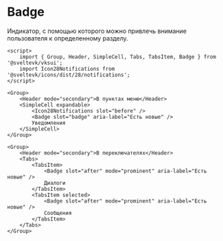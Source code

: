 # Badge

Индикатор, с помощью которого можно привлечь внимание пользователя к определенному разделу.

```svelte scroll
<script>
	import { Group, Header, SimpleCell, Tabs, TabsItem, Badge } from '@sveltevk/vksui';
	import Icon28Notifications from '@sveltevk/icons/dist/28/notifications';
</script>

<Group>
	<Header mode="secondary">В пунктах меню</Header>
	<SimpleCell expandable>
		<Icon28Notifications slot="before" />
		<Badge slot="badge" aria-label="Есть новые" />
		Уведомления
	</SimpleCell>
</Group>

<Group>
	<Header mode="secondary">В переключателях</Header>
	<Tabs>
		<TabsItem>
			<Badge slot="after" mode="prominent" aria-label="Есть новые" />
			Диалоги
		</TabsItem>
		<TabsItem selected>
			<Badge slot="after" mode="prominent" aria-label="Есть новые" />
			Сообщения
		</TabsItem>
	</Tabs>
</Group>
```

<!-- TODO: <Tabbar>
  <TabbarItem text="Новости">
    <Icon28NewsfeedOutline />
  </TabbarItem>
  <TabbarItem text="Сообщения">
		<Counter slot="indicator" size="s" mode="prominent">
			12
		</Counter>
    <Icon28MessageOutline />
  </TabbarItem>
  <TabbarItem
    text="Клипы"
  >
		<Badge slot="indicator" mode="prominent" aria-label="Новый раздел" />
    <Icon28ClipOutline />
  </TabbarItem>
</Tabbar> -->
